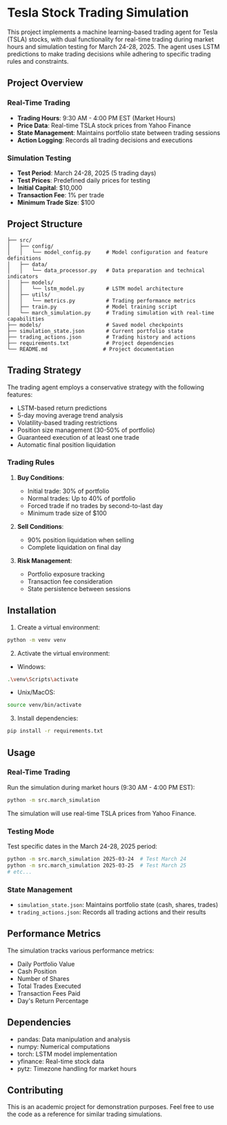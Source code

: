 # Tesla Stock Trading Simulation

This project implements a machine learning-based trading agent for Tesla (TSLA) stocks, with dual functionality for real-time trading during market hours and simulation testing for March 24-28, 2025. The agent uses LSTM predictions to make trading decisions while adhering to specific trading rules and constraints.

## Project Overview

### Real-Time Trading
- **Trading Hours**: 9:30 AM - 4:00 PM EST (Market Hours)
- **Price Data**: Real-time TSLA stock prices from Yahoo Finance
- **State Management**: Maintains portfolio state between trading sessions
- **Action Logging**: Records all trading decisions and executions

### Simulation Testing
- **Test Period**: March 24-28, 2025 (5 trading days)
- **Test Prices**: Predefined daily prices for testing
- **Initial Capital**: $10,000
- **Transaction Fee**: 1% per trade
- **Minimum Trade Size**: $100

## Project Structure

```
├── src/
│   ├── config/
│   │   └── model_config.py     # Model configuration and feature definitions
│   ├── data/
│   │   └── data_processor.py   # Data preparation and technical indicators
│   ├── models/
│   │   └── lstm_model.py       # LSTM model architecture
│   ├── utils/
│   │   └── metrics.py          # Trading performance metrics
│   ├── train.py                # Model training script
│   └── march_simulation.py     # Trading simulation with real-time capabilities
├── models/                     # Saved model checkpoints
├── simulation_state.json       # Current portfolio state
├── trading_actions.json        # Trading history and actions
├── requirements.txt            # Project dependencies
└── README.md                  # Project documentation
```

## Trading Strategy

The trading agent employs a conservative strategy with the following features:
- LSTM-based return predictions
- 5-day moving average trend analysis
- Volatility-based trading restrictions
- Position size management (30-50% of portfolio)
- Guaranteed execution of at least one trade
- Automatic final position liquidation

### Trading Rules
1. **Buy Conditions**:
   - Initial trade: 30% of portfolio
   - Normal trades: Up to 40% of portfolio
   - Forced trade if no trades by second-to-last day
   - Minimum trade size of $100
   
2. **Sell Conditions**:
   - 90% position liquidation when selling
   - Complete liquidation on final day
   
3. **Risk Management**:
   - Portfolio exposure tracking
   - Transaction fee consideration
   - State persistence between sessions

## Installation

1. Create a virtual environment:
```bash
python -m venv venv
```

2. Activate the virtual environment:
- Windows:
```bash
.\venv\Scripts\activate
```
- Unix/MacOS:
```bash
source venv/bin/activate
```

3. Install dependencies:
```bash
pip install -r requirements.txt
```

## Usage

### Real-Time Trading
Run the simulation during market hours (9:30 AM - 4:00 PM EST):
```bash
python -m src.march_simulation
```
The simulation will use real-time TSLA prices from Yahoo Finance.

### Testing Mode
Test specific dates in the March 24-28, 2025 period:
```bash
python -m src.march_simulation 2025-03-24  # Test March 24
python -m src.march_simulation 2025-03-25  # Test March 25
# etc...
```

### State Management
- `simulation_state.json`: Maintains portfolio state (cash, shares, trades)
- `trading_actions.json`: Records all trading actions and their results

## Performance Metrics

The simulation tracks various performance metrics:
- Daily Portfolio Value
- Cash Position
- Number of Shares
- Total Trades Executed
- Transaction Fees Paid
- Day's Return Percentage

## Dependencies

- pandas: Data manipulation and analysis
- numpy: Numerical computations
- torch: LSTM model implementation
- yfinance: Real-time stock data
- pytz: Timezone handling for market hours

## Contributing

This is an academic project for demonstration purposes. Feel free to use the code as a reference for similar trading simulations. 